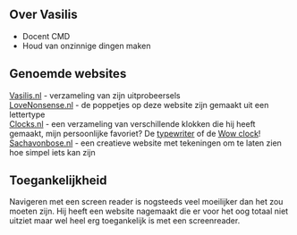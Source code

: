## Over Vasilis
* Docent CMD
* Houd van onzinnige dingen maken

## Genoemde websites
[Vasilis.nl](https://vasilis.nl/) - verzameling van zijn uitprobeersels <br>
[LoveNonsense.nl](https://lovenonsense.com/) - de poppetjes op deze website zijn gemaakt uit een lettertype <br>
[Clocks.nl](https://vasilis.nl/clocks/) - een verzameling van verschillende klokken die hij heeft gemaakt, mijn persoonlijke favoriet? De [typewriter](https://vasilis.nl/clocks/typewriter-clock/02/) of de [Wow clock](https://vasilis.nl/wowclock/)! <br>
[Sachavonbose.nl](https://sachavonbose.nl/tekeningen/) - een creatieve website met tekeningen om te laten zien hoe simpel iets kan zijn


## Toegankelijkheid
Navigeren met een screen reader is nogsteeds veel moeilijker dan het zou moeten zijn. Hij heeft een website nagemaakt die er voor het oog totaal niet uitziet maar wel heel erg toegankelijk is met een screenreader.

